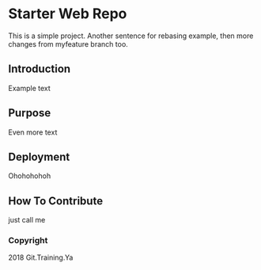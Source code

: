 # Starter Web Repo

This is a simple project. Another sentence for rebasing example, then more changes from myfeature branch too.

## Introduction

Example text

## Purpose

Even more text

## Deployment

Ohohohohoh

## How To Contribute

just call me

### Copyright

2018 Git.Training.Ya